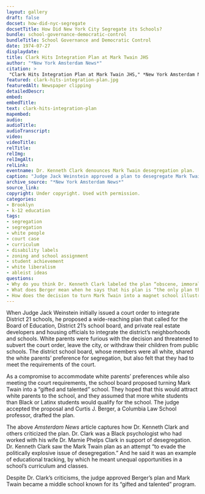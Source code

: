 ```yaml
--- 
layout: gallery
draft: false
docset: how-did-nyc-segregate
docsetTitle: How Did New York City Segregate its Schools?
bundle: school-governance-democratic-control
bundleTitle: School Governance and Democratic Control
date: 1974-07-27
displaydate: 
title: Clark Hits Integration Plan at Mark Twain JHS
author: "*New York Amsterdam News*"
citation: >
 "Clark Hits Integration Plan at Mark Twain JHS," *New York Amsterdam News*, in New York City Civil Rights History Project, Accessed: [Month Day, Year], https://nyccivilrightshistory.org/gallery/clark-hits-integration-plan.
featured: clark-hits-integration-plan.jpg
featuredAlt: Newspaper clipping
detailedDescr: 
embed: 
embedTitle: 
text: clark-hits-integration-plan
mapembed: 
audio: 
audioTitle: 
audioTranscript: 
video: 
videoTitle: 
relTitle: 
relImg: 
relImgAlt: 
relLink: 
eventname: Dr. Kenneth Clark denounces Mark Twain desegregation plan.
caption: "Judge Jack Weinstein approved a plan to desegregate Mark Twain Junior High School by making it a \"gifted and talented\" school to attract white students. Long-time desegregation advocate and psychologist Dr. Kenneth Clark denounced the proposed plan."
archive_source: "*New York Amsterdam News*"
source_link: 
copyright: Under copyright. Used with permission. 
categories: 
- Brooklyn
- k-12 education
tags: 
- segregation
- segregation
- white people
- court case
- curriculum
- disability labels
- zoning and school assignment
- student achievement
- white liberalism
- ableist ideas
questions: 
- Why do you think Dr. Kenneth Clark labeled the plan “obscene, immoral, illegal, and unconstitutional”? Do you agree with his assessment?
- What does Berger mean when he says that his plan is “the only plan that can succeed”? Whose preferences did Berger have in mind? 
- How does the decision to turn Mark Twain into a magnet school illustrate who has power and how power works within the New York City school system? What has changed, or stayed the same, since the 1974 desegregation case at Mark Twain?
--- 
```


When Judge Jack Weinstein initially issued a court order to integrate District 21 schools, he proposed a wide-reaching plan that called for the Board of Education, District 21’s school board, and private real estate developers and housing officials to integrate the district’s neighborhoods and schools. White parents were furious with the decision and threatened to subvert the court order, leave the city, or withdraw their children from public schools. The district school board, whose members were all white, shared the white parents’ preference for segregation, but also felt that they had to meet the requirements of the court.

As a compromise to accommodate white parents’ preferences while also meeting the court requirements, the school board proposed turning Mark Twain into a “gifted and talented” school. They hoped that this would attract white parents to the school, and they assumed that more white students than Black or Latinx students would qualify for the school. The judge accepted the proposal and Curtis J. Berger, a Columbia Law School professor, drafted the plan.

The above *Amsterdam News* article captures how Dr. Kenneth Clark and others criticized the plan. Dr. Clark was a Black psychologist who had worked with his wife Dr. Mamie Phelps Clark in support of desegregation. Dr. Kenneth Clark saw the Mark Twain plan as an attempt “to evade the politically explosive issue of desegregation.” And he said it was an example of educational tracking, by which he meant unequal opportunities in a school’s curriculum and classes.

Despite Dr. Clark’s criticisms, the judge approved Berger’s plan and Mark Twain became a middle school known for its “gifted and talented” program.
